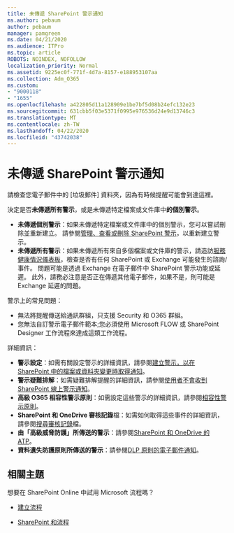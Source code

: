 ```yaml
---
title: 未傳遞 SharePoint 警示通知
ms.author: pebaum
author: pebaum
manager: pamgreen
ms.date: 04/21/2020
ms.audience: ITPro
ms.topic: article
ROBOTS: NOINDEX, NOFOLLOW
localization_priority: Normal
ms.assetid: 9225ec0f-771f-4d7a-8157-e188953107aa
ms.collection: Adm_O365
ms.custom:
- "9000118"
- "1655"
ms.openlocfilehash: a422805d11a128909e1be7bf5d08b24efc132e23
ms.sourcegitcommit: 631cbb5f03e5371f0995e976536d24e9d13746c3
ms.translationtype: MT
ms.contentlocale: zh-TW
ms.lasthandoff: 04/22/2020
ms.locfileid: "43742038"
---
```

# <a name="sharepoint-alert-notifications-not-delivered"></a>未傳遞 SharePoint 警示通知

請檢查您電子郵件中的 [垃圾郵件] 資料夾，因為有時候提醒可能會到達這裡。

決定是否**未傳遞所有警示**，或是未傳遞特定檔案或文件庫中**的個別警示**。

- **未傳遞個別警示**：如果未傳遞特定檔案或文件庫中的個別警示，您可以嘗試刪除並重新建立。 請參閱[管理、查看或刪除 SharePoint 警示](https://support.office.com/article/manage-view-or-delete-sharepoint-alerts-99dfb19c-9a90-4a8c-aba1-aa8c8afb0de2)，以重新建立警示。
- **未傳遞所有警示**：如果未傳遞所有來自多個檔案或文件庫的警示，請造訪[服務健康情況儀表板](https://admin.microsoft.com/AdminPortal/Home#/servicehealth)，檢查是否有任何 SharePoint 或 Exchange 可能發生的諮詢/事件。 問題可能是透過 Exchange 在電子郵件中 SharePoint 警示功能或延遲。 此外，請務必注意是否正在傳遞其他電子郵件，如果不是，則可能是 Exchange 延遲的問題。

警示上的常見問題：

- 無法將提醒傳送給通訊群組，只支援 Security 和 O365 群組。
- 您無法自訂警示電子郵件範本;您必須使用 Microsoft FLOW 或 SharePoint Designer 工作流程來達成這類工作流程。

詳細資訊：

- **警示設定**：如需有關設定警示的詳細資訊，請參閱[建立警示，以在 SharePoint 中的檔案或資料夾變更時取得通知](https://support.office.com/article/create-an-alert-to-get-notified-when-a-file-or-folder-changes-in-sharepoint-e5a79e7b-a146-46da-a9ef-d65409ba8918)。
- **警示疑難排解**：如需疑難排解提醒的詳細資訊，請參閱[使用者不會收到 SharePoint 線上警示通知](https://docs.microsoft.com/sharepoint/support/sites/no-alert-notifications)。
- **高級 O365 相容性警示原則**：如需設定這些警示的詳細資訊，請參閱[相容性警示原則](https://docs.microsoft.com/office365/securitycompliance/alert-policies)。
- **SharePoint 和 OneDrive 審核記錄**檔：如需如何取得這些事件的詳細資訊，請參閱[搜尋審核記錄](https://docs.microsoft.com/office365/securitycompliance/search-the-audit-log-in-security-and-compliance#search-the-audit-log)檔。
- **由「高級威脅防護」所傳送的警示**：請參閱[SharePoint 和 OneDrive 的 ATP](https://docs.microsoft.com/office365/securitycompliance/atp-for-spo-odb-and-teams)。
- **資料遺失防護原則所傳送的警示**：請參閱[DLP 原則的電子郵件通知](https://docs.microsoft.com/office365/securitycompliance/use-notifications-and-policy-tips)。

## <a name="related-topics"></a>相關主題

想要在 SharePoint Online 中試用 Microsoft 流程嗎？

- [建立流程](https://support.office.com/article/a9c3e03b-0654-46af-a254-20252e580d01)

- [SharePoint 和流程](https://flow.microsoft.com//blog/sharepoint-and-flow/)
